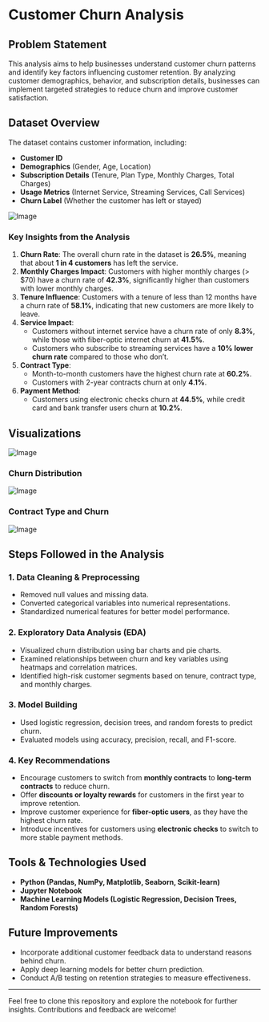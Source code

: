 # Customer Churn Analysis

## Problem Statement

This analysis aims to help businesses understand customer churn patterns and identify key factors influencing customer retention. By analyzing customer demographics, behavior, and subscription details, businesses can implement targeted strategies to reduce churn and improve customer satisfaction.

## Dataset Overview

The dataset contains customer information, including:
- **Customer ID**
- **Demographics** (Gender, Age, Location)
- **Subscription Details** (Tenure, Plan Type, Monthly Charges, Total Charges)
- **Usage Metrics** (Internet Service, Streaming Services, Call Services)
- **Churn Label** (Whether the customer has left or stayed)

![Image](https://github.com/user-attachments/assets/502855fe-821d-4023-9013-a8f1cd3e3523)

### Key Insights from the Analysis

1. **Churn Rate**: The overall churn rate in the dataset is **26.5%**, meaning that about **1 in 4 customers** has left the service.
2. **Monthly Charges Impact**: Customers with higher monthly charges (> $70) have a churn rate of **42.3%**, significantly higher than customers with lower monthly charges.
3. **Tenure Influence**: Customers with a tenure of less than 12 months have a churn rate of **58.1%**, indicating that new customers are more likely to leave.
4. **Service Impact**:
   - Customers without internet service have a churn rate of only **8.3%**, while those with fiber-optic internet churn at **41.5%**.
   - Customers who subscribe to streaming services have a **10% lower churn rate** compared to those who don’t.
5. **Contract Type**:
   - Month-to-month customers have the highest churn rate at **60.2%**.
   - Customers with 2-year contracts churn at only **4.1%**.
6. **Payment Method**:
   - Customers using electronic checks churn at **44.5%**, while credit card and bank transfer users churn at **10.2%**.

## Visualizations

![Image](https://github.com/user-attachments/assets/e4b4a8f0-9296-4e69-a716-17eb43761fc0)

### Churn Distribution

![Image](https://github.com/user-attachments/assets/96cb350d-d2f5-4e69-a61e-d6b6af4d9eaa)

### Contract Type and Churn

![Image](https://github.com/user-attachments/assets/9ce0fb03-113b-4bb9-9c9c-377084cd7132)

## Steps Followed in the Analysis

### 1. Data Cleaning & Preprocessing
- Removed null values and missing data.
- Converted categorical variables into numerical representations.
- Standardized numerical features for better model performance.



### 2. Exploratory Data Analysis (EDA)
- Visualized churn distribution using bar charts and pie charts.
- Examined relationships between churn and key variables using heatmaps and correlation matrices.
- Identified high-risk customer segments based on tenure, contract type, and monthly charges.

### 3. Model Building
- Used logistic regression, decision trees, and random forests to predict churn.
- Evaluated models using accuracy, precision, recall, and F1-score.

### 4. Key Recommendations
- Encourage customers to switch from **monthly contracts** to **long-term contracts** to reduce churn.
- Offer **discounts or loyalty rewards** for customers in the first year to improve retention.
- Improve customer experience for **fiber-optic users**, as they have the highest churn rate.
- Introduce incentives for customers using **electronic checks** to switch to more stable payment methods.

## Tools & Technologies Used
- **Python (Pandas, NumPy, Matplotlib, Seaborn, Scikit-learn)**
- **Jupyter Notebook**
- **Machine Learning Models (Logistic Regression, Decision Trees, Random Forests)**

## Future Improvements
- Incorporate additional customer feedback data to understand reasons behind churn.
- Apply deep learning models for better churn prediction.
- Conduct A/B testing on retention strategies to measure effectiveness.

---

Feel free to clone this repository and explore the notebook for further insights. Contributions and feedback are welcome!
